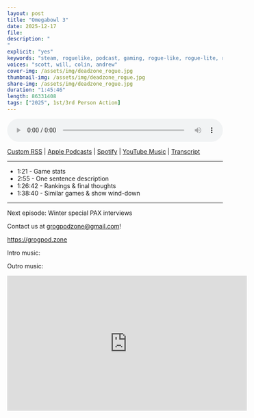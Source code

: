 ```yaml
---
layout: post
title: "Omegabowl 3"
date: 2025-12-17
file: 
description: "
"
explicit: "yes" 
keywords: "steam, roguelike, podcast, gaming, rogue-like, rogue-lite, roguelite, tribes, starsiege, deadzone"
voices: "scott, will, colin, andrew"
cover-img: /assets/img/deadzone_rogue.jpg
thumbnail-img: /assets/img/deadzone_rogue.jpg
share-img: /assets/img/deadzone_rogue.jpg
duration: "1:45:46"
length: 86331408   
tags: ["2025", 1st/3rd Person Action]
---
```



<div class="container">
  <audio controls style="width: 100%;">
    <source src="">
  </audio>
</div>

[Custom RSS](https://grogpod.zone/feed.xml) | [Apple Podcasts](https://podcasts.apple.com/us/podcast/deadzone-rogue/id1650474911?i=1000730731032) | [Spotify](https://open.spotify.com/episode/1GgoODUIKv81sQElwfaz0B) | [YouTube Music](https://music.youtube.com/playlist?list=PL-ShOmyMvd4jYFChE6tgj0JYG8RKK4xe0) | [Transcript](https://github.com/ScottBurger/going_rogue_podcast/blob/master/docs/transcripts/deadzone-rogue.txt)

---

* 1:21 - Game stats
* 2:55 - One sentence description
* 1:26:42 - Rankings & final thoughts
* 1:38:40 - Similar games & show wind-down
  
---

Next episode: Winter special PAX interviews

Contact us at grogpodzone@gmail.com!

https://grogpod.zone

Intro music: 

Outro music: 


<div class="embed-responsive embed-responsive-16by9">
<iframe width="560" height="315" src="https://www.youtube.com/embed/xxxxxxx" title="YouTube video player" frameborder="0" allow="accelerometer; autoplay; clipboard-write; encrypted-media; gyroscope; picture-in-picture" allowfullscreen></iframe>
</div>
